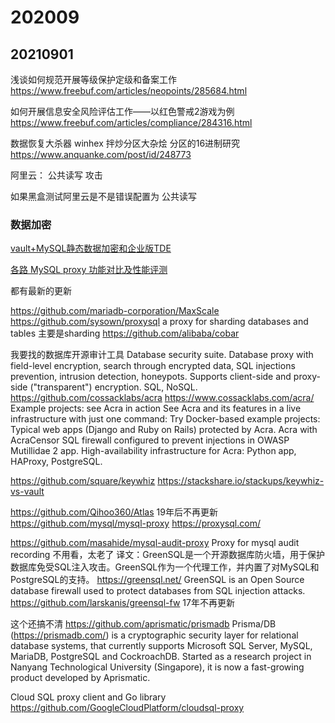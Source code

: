 # 202009

## 20210901

浅谈如何规范开展等级保护定级和备案工作
https://www.freebuf.com/articles/neopoints/285684.html

如何开展信息安全风险评估工作——以红色警戒2游戏为例
https://www.freebuf.com/articles/compliance/284316.html

数据恢复大杀器 winhex 拌炒分区大杂烩 分区的16进制研究
https://www.anquanke.com/post/id/248773

阿里云： 公共读写 攻击

如果黑盒测试阿里云是不是错误配置为 公共读写

### 数据加密

[vault+MySQL静态数据加密和企业版TDE](https://blog.51cto.com/u_15080016/2642369)

[各路 MySQL proxy 功能对比及性能评测](https://zhjwpku.com/2018/01/16/mysql-proxy-alternatives.html)

都有最新的更新

https://github.com/mariadb-corporation/MaxScale
https://github.com/sysown/proxysql
a proxy for sharding databases and tables 主要是sharding
https://github.com/alibaba/cobar

我要找的数据库开源审计工具
Database security suite. 
Database proxy with field-level encryption, search through encrypted data, SQL injections prevention, intrusion detection, honeypots. 
Supports client-side and proxy-side ("transparent") encryption. SQL, NoSQL.
https://github.com/cossacklabs/acra
https://www.cossacklabs.com/acra/
Example projects: see Acra in action
See Acra and its features in a live infrastructure with just one command:
Try Docker-based example projects:
Typical web apps (Django and Ruby on Rails) protected by Acra.
Acra with AcraCensor SQL firewall configured to prevent injections in OWASP Mutillidae 2 app.
High-availability infrastructure for Acra: Python app, HAProxy, PostgreSQL.


https://github.com/square/keywhiz
https://stackshare.io/stackups/keywhiz-vs-vault

https://github.com/Qihoo360/Atlas 19年后不再更新
https://github.com/mysql/mysql-proxy
https://proxysql.com/

https://github.com/masahide/mysql-audit-proxy
Proxy for mysql audit recording
不用看，太老了
译文：GreenSQL是一个开源数据库防火墙，用于保护数据库免受SQL注入攻击。GreenSQL作为一个代理工作，并内置了对MySQL和PostgreSQL的支持。
https://greensql.net/
GreenSQL is an Open Source database firewall used to protect databases from SQL injection attacks.
https://github.com/larskanis/greensql-fw 17年不再更新





这个还搞不清
https://github.com/aprismatic/prismadb
Prisma/DB (https://prismadb.com/) is a cryptographic security layer for relational database systems, that currently supports Microsoft SQL Server, MySQL, MariaDB, PostgreSQL and CockroachDB. Started as a research project in Nanyang Technological University (Singapore), it is now a fast-growing product developed by Aprismatic.

Cloud SQL proxy client and Go library
https://github.com/GoogleCloudPlatform/cloudsql-proxy
